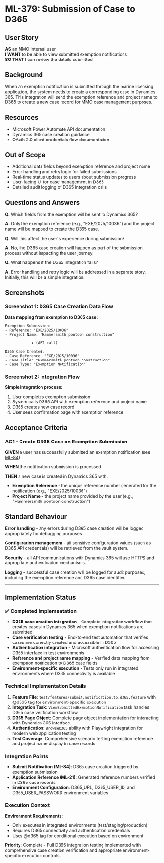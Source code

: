 # ML-379: Submission of Case to D365

## User Story

**AS** an MMO internal user  
**I WANT** to be able to view submitted exemption notifications  
**SO THAT** I can review the details submitted

## Background

When an exemption notification is submitted through the marine licensing application, the system needs to create a corresponding case in Dynamics 365. This integration will send the exemption reference and project name to D365 to create a new case record for MMO case management purposes.

## Resources

- Microsoft Power Automate API documentation
- Dynamics 365 case creation guidance
- OAuth 2.0 client credentials flow documentation

## Out of Scope

- Additional data fields beyond exemption reference and project name
- Error handling and retry logic for failed submissions
- Real-time status updates to users about submission progress
- User-facing UI for case management in D365
- Detailed audit logging of D365 integration calls

## Questions and Answers

**Q.** Which fields from the exemption will be sent to Dynamics 365?

**A.** Only the exemption reference (e.g., "EXE/2025/10036") and the project name will be mapped to create the D365 case.

**Q.** Will this affect the user's experience during submission?

**A.** No, the D365 case creation will happen as part of the submission process without impacting the user journey.

**Q.** What happens if the D365 integration fails?

**A.** Error handling and retry logic will be addressed in a separate story. Initially, this will be a simple integration.

## Screenshots

### Screenshot 1: D365 Case Creation Data Flow

**Data mapping from exemption to D365 case:**

```
Exemption Submission:
- Reference: "EXE/2025/10036"
- Project Name: "Hammersmith pontoon construction"

            ↓ (API call)

D365 Case Created:
- Case Reference: "EXE/2025/10036"
- Case Title: "Hammersmith pontoon construction"
- Case Type: "Exemption Notification"
```

### Screenshot 2: Integration Flow

**Simple integration process:**

1. User completes exemption submission
2. System calls D365 API with exemption reference and project name
3. D365 creates new case record
4. User sees confirmation page with exemption reference

## Acceptance Criteria

### AC1 - Create D365 Case on Exemption Submission

**GIVEN** a user has successfully submitted an exemption notification (see [ML-84](https://eaflood.atlassian.net/browse/ML-84))

**WHEN** the notification submission is processed

**THEN** a new case is created in Dynamics 365 with:

- **Exemption Reference** - the unique reference number generated for the notification (e.g., "EXE/2025/10036")
- **Project Name** - the project name provided by the user (e.g., "Hammersmith pontoon construction")

## Standard Behaviour

**Error handling** - any errors during D365 case creation will be logged appropriately for debugging purposes.

**Configuration management** - all sensitive configuration values (such as D365 API credentials) will be retrieved from the vault system.

**Security** - all API communications with Dynamics 365 will use HTTPS and appropriate authentication mechanisms.

**Logging** - successful case creation will be logged for audit purposes, including the exemption reference and D365 case identifier.

---

## Implementation Status

### ✅ Completed Implementation

- **D365 case creation integration** - Complete integration workflow that creates cases in Dynamics 365 when exemption notifications are submitted
- **Case verification testing** - End-to-end test automation that verifies cases are correctly created and accessible in D365
- **Authentication integration** - Microsoft authentication flow for accessing D365 interface in test environments
- **Reference and project name mapping** - Verified data mapping from exemption notification to D365 case fields
- **Environment-specific execution** - Tests only run in integrated environments where D365 connectivity is available

### Technical Implementation Details

1. **Feature File**: `test/features/submit.notification.to.d365.feature` with @d365 tag for environment-specific execution
2. **Integration Task**: `ViewSubmittedExemptionNotification` task handles D365 case verification workflow
3. **D365 Page Object**: Complete page object implementation for interacting with Dynamics 365 interface
4. **Authentication**: `BrowseD365` ability with Playwright integration for modern web application testing
5. **Test Coverage**: Comprehensive scenario testing exemption reference and project name display in case records

### Integration Points

- **Submit Notification (ML-84)**: D365 case creation triggered by exemption submission
- **Application Reference (ML-21)**: Generated reference numbers verified in D365 case records
- **Environment Configuration**: D365_URL, D365_USER_ID, and D365_USER_PASSWORD environment variables

### Execution Context

**Environment Requirements:**
- Only executes in integrated environments (test/staging/production)
- Requires D365 connectivity and authentication credentials
- Uses @d365 tag for conditional execution based on environment

**Priority:** Complete - Full D365 integration testing implemented with comprehensive case creation verification and appropriate environment-specific execution controls.
